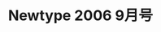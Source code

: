 ---
logo: images/other/Newtype20069月号.jpg
title: Newtype 2006 9月号
subTitle: 暂无资源，如果你拥有该资源，可点击此处向我们提交反馈

category: 其他

hasResource: false
---